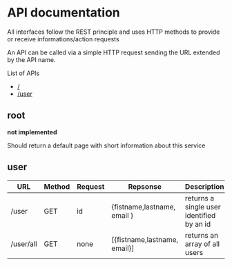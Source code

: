 # API documentation

All interfaces follow the REST principle and uses HTTP methods to provide or receive informations/action requests

An API can be called via a simple HTTP request sending the URL extended by the API name.

List of APIs

* [/](#root)
* [/user](#user) 

## root

**not implemented**

Should return a default page with short information about this service

## user

| URL     | Method | Request | Repsonse                      | Description
|---      |---     |---      |---                            |---
|/user    | GET    | id      | {fistname,lastname, email }   | returns a single user identified by an id
|/user/all| GET    | none    | [{fistname,lastname, email}]  | returns an array of all users
